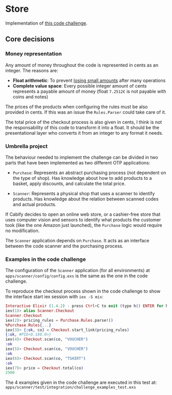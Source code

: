 # Store

Implementation of [this code challenge](https://gist.github.com/patriciagao/377dca8920ba3b1fc8da).

## Core decisions

### Money representation

Any amount of money throughout the code is represented in cents as an integer. The reasons are:

  * **Float arithmetic**: To prevent [losing small amounts](http://stackoverflow.com/questions/3730019/why-not-use-double-or-float-to-represent-currency) after many operations
  * **Complete value space**: Every possible integer amount of cents represents a payable amount of money (float `7.2512€` is not payable with coins and notes)

The prices of the products when configuring the rules must be also provided in cents. If this was an issue the
`Rules.Parser` could take care of it.

The total price of the checkout process is also given in cents, I think is not the responsability of this code
to transform it into a float. It should be the presentational layer who converts it from an integer to any format
it needs.

### Umbrella project

The behaviour needed to implement the challenge can be divided in two parts that have been implemented as
two different OTP applications:

  * `Purchase`: Represents an abstract purchasing process (not dependent on the type of shop). Has knowledge about
  how to add products to a basket, apply discounts, and calculate the total price.

  * `Scanner`: Represents a physical shop that uses a scanner to identify products. Has knowledge about the relation
  between scanned codes and actual products.

If Cabify decides to open an online web store, or a cashier-free store that uses computer vision and sensors to identify
what products the customer took (like the one Amazon just launched), the `Purchase` logic would require no modification.

The `Scanner` application depends on `Purchase`. It acts as an interface between the code scanner and the purchasing process.

### Examples in the code challenge

The configuration of the `Scanner` application (for all environments) at `apps/scanner/config/config.exs` is
the same as the one in the code challenge.

To reproduce the checkout process shown in the code challenge to show the interface
start iex session with `iex -S mix`:

```elixir
Interactive Elixir (1.4.2) - press Ctrl+C to exit (type h() ENTER for help)
iex(1)> alias Scanner.Checkout
Scanner.Checkout
iex(2)> pricing_rules = Purchase.Rules.parse!()
%Purchase.Rules{...}
iex(3)> {:ok, co} = Checkout.start_link(pricing_rules)
{:ok, #PID<0.180.0>}
iex(4)> Checkout.scan(co, "VOUCHER")
:ok
iex(5)> Checkout.scan(co, "VOUCHER")
:ok
iex(6)> Checkout.scan(co, "TSHIRT")
:ok
iex(7)> price = Checkout.total(co)
2500
```

The 4 examples given in the code challenge are executed in this test at: `apps/scanner/test/integration/challenge_examples_test.exs`


